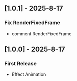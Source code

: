 ## [1.0.1] - 2025-8-17
### Fix RenderFixedFrame
- comment RenderFixedFrame

## [1.0.0] - 2025-8-17
### First Release
- Effect Animation